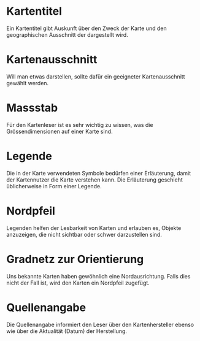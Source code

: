 # Kartentitel

Ein Kartentitel gibt Auskunft über den Zweck der Karte und den geographischen Ausschnitt der dargestellt wird.

# Kartenausschnitt

Will man etwas darstellen, sollte dafür ein geeigneter Kartenausschnitt gewählt werden.

# Massstab

Für den Kartenleser ist es sehr wichtig zu wissen, was die Grössendimensionen auf einer Karte sind.

# Legende

Die in der Karte verwendeten Symbole bedürfen einer Erläuterung, damit der Kartennutzer die Karte verstehen kann. Die Erläuterung geschieht üblicherweise in Form einer Legende.

# Nordpfeil

Legenden helfen der Lesbarkeit von Karten und erlauben es, Objekte anzuzeigen, die nicht sichtbar oder schwer darzustellen sind.

# Gradnetz zur Orientierung

Uns bekannte Karten haben gewöhnlich eine Nordausrichtung. Falls dies nicht der Fall ist, wird den Karten ein Nordpfeil zugefügt.

# Quellenangabe

Die Quellenangabe informiert den Leser über den Kartenhersteller ebenso wie über die Aktualität (Datum) der Herstellung.